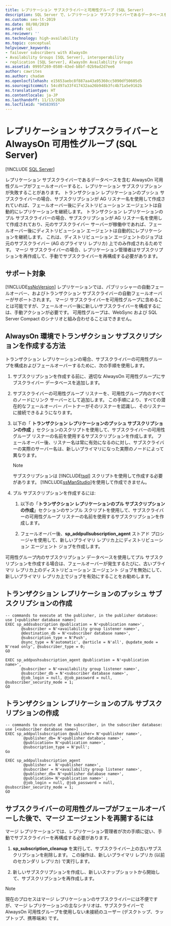 ```yaml
---
title: レプリケーション サブスクライバーと可用性グループ (SQL Server)
description: SQL Server で、レプリケーション サブスクライバーであるデータベースを含む Always On 可用性グループがフェールオーバーするとどうなるかを説明します。
ms.custom: seo-lt-2019
ms.date: 08/08/2019
ms.prod: sql
ms.reviewer: ''
ms.technology: high-availability
ms.topic: conceptual
helpviewer_keywords:
- failover subscribers with AlwaysOn
- Availability Groups [SQL Server], interoperability
- replication [SQL Server], AlwaysOn Availability Groups
ms.assetid: 0995f269-0580-43ed-b8bf-02b9ad2d7ee6
author: cawrites
ms.author: chadam
ms.openlocfilehash: e15653aebc8f887aa43a95360cc5090df50605d5
ms.sourcegitcommit: 54cd97a33f417432aa26b948b3fc4b71a5e9162b
ms.translationtype: HT
ms.contentlocale: ja-JP
ms.lasthandoff: 11/13/2020
ms.locfileid: "94583955"
---
```

# <a name="replication-subscribers-and-always-on-availability-groups-sql-server"></a>レプリケーション サブスクライバーと AlwaysOn 可用性グループ (SQL Server)
[!INCLUDE [SQL Server](../../../includes/applies-to-version/sqlserver.md)]

  レプリケーション サブスクライバーであるデータベースを含む AlwaysOn 可用性グループがフェールオーバーすると、レプリケーション サブスクリプションが失敗することがあります。 トランザクション レプリケーションのプッシュ サブスクライバーの場合、サブスクリプションが AG リスナー名を使用して作成されていれば、フェールオーバー後にディストリビューション エージェントは自動的にレプリケーションを継続します。 トランザクション レプリケーションのプル サブスクライバーの場合、サブスクリプションが AG リスナー名を使用して作成されており、元のサブスクライバー サーバーが稼働中であれば、フェールオーバー後にディストリビューション エージェントは自動的にレプリケーションを継続します。 これは、ディストリビューション エージェントのジョブは元のサブスクライバー (AG のプライマリ レプリカ) 上でのみ作成されるためです。 マージ サブスクライバーの場合、レプリケーション管理者はサブスクリプションを再作成して、手動でサブスクライバーを再構成する必要があります。  
  
## <a name="what-is-supported"></a>サポート対象  
 [!INCLUDE[ssNoVersion](../../../includes/ssnoversion-md.md)] レプリケーションでは、パブリッシャーの自動フェールオーバー、およびトランザクション サブスクライバーの自動フェールオーバーがサポートされます。 マージ サブスクライバーを可用性グループに含めることは可能ですが、フェールオーバー後に新しいサブスクライバーを構成するには、手動アクションが必要です。 可用性グループは、WebSync および SQL Server Compact のシナリオと組み合わせることはできません。  
  
## <a name="how-to-create-transactional-subscription-in-an-always-on-environment"></a>AlwaysOn 環境でトランザクション サブスクリプションを作成する方法  
 トランザクション レプリケーションの場合、サブスクライバーの可用性グループを構成およびフェールオーバーするために、次の手順を使用します。  
  
1.  サブスクリプションを作成する前に、適切な AlwaysOn 可用性グループにサブスクライバー データベースを追加します。  
  
2.  サブスクライバーの可用性グループ リスナーを、可用性グループ内のすべてのノードにリンク サーバーとして追加します。 この手順により、すべての潜在的なフェールオーバー パートナーがそのリスナーを認識し、そのリスナーに接続できるようになります。  
  
3.  以下の「 **トランザクション レプリケーションのプッシュ サブスクリプションの作成** 」セクションのスクリプトを使用して、サブスクライバーの可用性グループ リスナーの名前を使用するサブスクリプションを作成します。 フェールオーバー後、リスナー名は常に有効になるのに対し、サブスクライバーの実際のサーバー名は、新しいプライマリになった実際のノードによって異なります。  
  
    > [!NOTE]  
    >  サブスクリプションは [!INCLUDE[tsql](../../../includes/tsql-md.md)] スクリプトを使用して作成する必要があります。 [!INCLUDE[ssManStudio](../../../includes/ssmanstudio-md.md)]を使用して作成できません。  
  
4.  プル サブスクリプションを作成するには:  
  
    1.  以下の「**トランザクション レプリケーションのプル サブスクリプションの作成**」セクションのサンプル スクリプトを使用して、サブスクライバーの可用性グループ リスナーの名前を使用するサブスクリプションを作成します。 
   
    2.  フェールオーバー後、**sp_addpullsubscription_agent** ストアド プロシージャを使用して、新しいプライマリ レプリカ上にディストリビューション エージェント ジョブを作成します。 
  
 可用性グループ内のサブスクリプション データベースを使用してプル サブスクリプションを作成する場合は、フェールオーバーが発生するたびに、古いプライマリ レプリカ上のディストリビューション エージェント ジョブを無効にして、新しいプライマリ レプリカ上でジョブを有効にすることをお勧めします。  
  
## <a name="creating-a-transactional-replication-push-subscription"></a>トランザクション レプリケーションのプッシュ サブスクリプションの作成  
  
```  
-- commands to execute at the publisher, in the publisher database:  
use [<publisher database name>]  
EXEC sp_addsubscription @publication = N'<publication name>',   
       @subscriber = N'<availability group listener name>',   
       @destination_db = N'<subscriber database name>',   
       @subscription_type = N'Push',   
       @sync_type = N'automatic', @article = N'all', @update_mode = N'read only', @subscriber_type = 0;  
GO  
  
EXEC sp_addpushsubscription_agent @publication = N'<publication name>',   
       @subscriber = N'<availability group listener name>',   
       @subscriber_db = N'<subscriber database name>',   
       @job_login = null, @job_password = null, @subscriber_security_mode = 1;  
GO  
```  

## <a name="creating-a-transactional-replication-pull-subscription"></a>トランザクション レプリケーションのプル サブスクリプションの作成  
  
```  
-- commands to execute at the subscriber, in the subscriber database:  
use [<subscriber database name>]  
EXEC sp_addpullsubscription @publisher= N'<publisher name>',
        @publisher_db= N'<publisher database name>',
        @publication= N'<publication name>',
        @subscription_type = N'pull';
Go

EXEC sp_addpullsubscription_agent 
        @publisher =  N'<publisher name>', 
        @subscriber = N'<availability group listener name>',
        @publisher_db= N'<publisher database name>',
        @publication= N'<publication name>' ;
        @job_login = null, @job_password = null, @subscriber_security_mode = 1;  
GO
```  
  
## <a name="to-resume-the-merge-agents-after-the-availability-group-of-the-subscriber-fails-over"></a>サブスクライバーの可用性グループがフェールオーバーした後で、マージ エージェントを再開するには  
 マージ レプリケーションでは、レプリケーション管理者が次の手順に従い、手動でサブスクライバーを再構成する必要があります。  
  
1.  **sp_subscription_cleanup** を実行して、サブスクライバー上の古いサブスクリプションを削除します。 この操作は、新しいプライマリ レプリカ (以前のセカンダリ レプリカ) で実行します。  
  
2.  新しいサブスクリプションを作成し、新しいスナップショットから開始して、サブスクリプションを再作成します。  
  
> [!NOTE]  
>  現在のプロセスはマージ レプリケーションのサブスクライバーには不便ですが、マージ レプリケーションの主なシナリオは、サブスクライバーで AlwaysOn 可用性グループを使用しない未接続のユーザー (デスクトップ、ラップトップ、携帯端末) です。  
  
  
